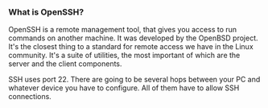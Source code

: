 ### What is OpenSSH?

OpenSSH is a remote management tool, that gives you access to run commands on
another machine. 
It was developed by the OpenBSD project.
It's the closest thing to a standard for remote access we have in the Linux
community.
It's a suite of utilities, the most important of which are the server and the
client components.

SSH uses port 22.
There are going to be several hops between your PC and whatever device you have
to configure. All of them have to allow SSH connections.


